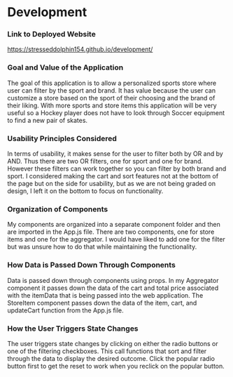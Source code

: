 # Development

### Link to Deployed Website
https://stresseddolphin154.github.io/development/

### Goal and Value of the Application
The goal of this application is to allow a personalized sports store where user
can filter by the sport and brand. It has value because the user can customize a store based on the sport of their choosing and the brand of their liking. With more sports and store items this application will be very useful so a Hockey player does not have to look through Soccer equipment to find a new pair of skates. 
 
### Usability Principles Considered
In terms of usability, it makes sense for the user to filter both by OR and by AND.
Thus there are two OR filters, one for sport and one for brand. However these filters
can work together so you can filter by both brand and sport. I considered making the cart and sort features not at the bottom of the page but on the side for usability, but as we are not being graded on design, I left it on the bottom to focus on functionality. 
 
### Organization of Components
My components are organized into a separate component folder and then are imported in the App.js file. There are two components, one for store items and one for the aggregator. I would have liked to add one for the filter but was unsure how to do that while maintaining the functionality.
 
### How Data is Passed Down Through Components
Data is passed down through components using props. In my Aggregator component it passes down the data of the cart and total price associated with the itemData that is being passed into the web application. The StoreItem component passes down the data of the item, cart, and updateCart function from the App.js file. 
 
### How the User Triggers State Changes
 
The user triggers state changes by clicking on either the radio buttons or one of the filtering checkboxes. This call functions that sort and filter through the data to display the desired outcome. Click the popular radio button first to get the reset to work when you reclick on the popular button.



